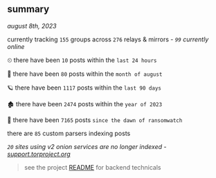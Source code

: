
## summary
_august 8th, 2023_

currently tracking `155` groups across `276` relays & mirrors - _`99` currently online_

⏲ there have been `10` posts within the `last 24 hours`

🦈 there have been `80` posts within the `month of august`

🪐 there have been `1117` posts within the `last 90 days`

🏚 there have been `2474` posts within the `year of 2023`

🦕 there have been `7165` posts `since the dawn of ransomwatch`

there are `85` custom parsers indexing posts

_`20` sites using v2 onion services are no longer indexed - [support.torproject.org](https://support.torproject.org/onionservices/v2-deprecation/)_

> see the project [README](https://github.com/joshhighet/ransomwatch#ransomwatch--) for backend technicals
